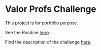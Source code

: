 # Valor Profs Challenge

This project is for portfolio purpose. 

See the Readme [here](https://github.com/jmgarnica/valorprofs-challenge/wiki/Readme).

Find the description of the challenge [here](https://github.com/jmgarnica/valorprofs-challenge/wiki/Challenge-Description).


